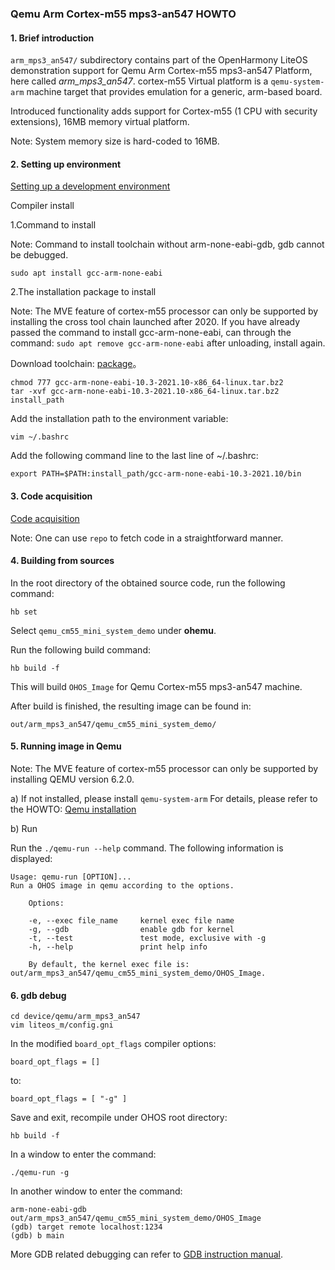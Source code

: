 ### Qemu Arm Cortex-m55 mps3-an547 HOWTO

#### 1. Brief introduction
`arm_mps3_an547/` subdirectory contains part of the OpenHarmony LiteOS demonstration support for Qemu Arm Cortex-m55 mps3-an547 Platform, here called *arm_mps3_an547*.
cortex-m55 Virtual platform is a `qemu-system-arm` machine target that provides emulation
for a generic, arm-based board.

Introduced functionality adds support for Cortex-m55 (1 CPU with security extensions), 16MB memory virtual platform.

Note: System memory size is hard-coded to 16MB.

#### 2. Setting up environment

[Setting up a development environment](https://gitee.com/openharmony/docs/blob/HEAD/en/device-dev/quick-start/quickstart-lite-env-setup.md)

Compiler install

1.Command to install

Note: Command to install toolchain without arm-none-eabi-gdb, gdb cannot be debugged.

```
sudo apt install gcc-arm-none-eabi
```

2.The installation package to install

Note: The MVE feature of cortex-m55 processor can only be supported by installing the cross tool chain launched after 2020. If you have already passed the command to install gcc-arm-none-eabi, can through the command: `sudo apt remove
gcc-arm-none-eabi` after unloading, install again.

Download toolchain: [package](https://developer.arm.com/-/media/Files/downloads/gnu-rm/10.3-2021.10/gcc-arm-none-eabi-10.3-2021.10-x86_64-linux.tar.bz2)。

```
chmod 777 gcc-arm-none-eabi-10.3-2021.10-x86_64-linux.tar.bz2
tar -xvf gcc-arm-none-eabi-10.3-2021.10-x86_64-linux.tar.bz2 install_path
```

Add the installation path to the environment variable:

```
vim ~/.bashrc
```

Add the following command line to the last line of ~/.bashrc:

```
export PATH=$PATH:install_path/gcc-arm-none-eabi-10.3-2021.10/bin
```

#### 3. Code acquisition

[Code acquisition](https://gitee.com/openharmony/docs/blob/HEAD/en/device-dev/get-code/sourcecode-acquire.md)

Note: One can use `repo` to fetch code in a straightforward manner.

#### 4. Building from sources

In the root directory of the obtained source code, run the following command:

```
hb set
```

Select `qemu_cm55_mini_system_demo` under **ohemu**.

Run the following build command:
```
hb build -f
```

This will build `OHOS_Image` for Qemu Cortex-m55 mps3-an547 machine.


After build is finished, the resulting image can be found in:
```
out/arm_mps3_an547/qemu_cm55_mini_system_demo/
```
#### 5. Running image in Qemu

Note: The MVE feature of cortex-m55 processor can only be supported by installing QEMU version 6.2.0.

a) If not installed, please install `qemu-system-arm`
For details, please refer to the HOWTO: [Qemu installation](https://gitee.com/openharmony/device_qemu/blob/HEAD/README.md)

b) Run

Run the `./qemu-run --help` command. The following information is displayed:

```
Usage: qemu-run [OPTION]...
Run a OHOS image in qemu according to the options.

    Options:

    -e, --exec file_name     kernel exec file name
    -g, --gdb                enable gdb for kernel
    -t, --test               test mode, exclusive with -g
    -h, --help               print help info

    By default, the kernel exec file is: out/arm_mps3_an547/qemu_cm55_mini_system_demo/OHOS_Image.
```

#### 6. gdb debug

```
cd device/qemu/arm_mps3_an547
vim liteos_m/config.gni
```

In the modified `board_opt_flags` compiler options:

```
board_opt_flags = []
```
to:

```
board_opt_flags = [ "-g" ]
```

Save and exit, recompile under OHOS root directory:

```
hb build -f
```

In a window to enter the command:

```
./qemu-run -g
```

In another window to enter the command:

```
arm-none-eabi-gdb out/arm_mps3_an547/qemu_cm55_mini_system_demo/OHOS_Image
(gdb) target remote localhost:1234
(gdb) b main
```

More GDB related debugging can refer to [GDB instruction manual](https://sourceware.org/gdb/current/onlinedocs/gdb).
